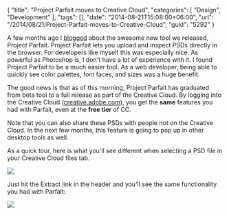 {
	"title": "Project Parfait moves to Creative Cloud",
	"categories": [
		"Design",
		"Development"
	],
	"tags": [],
	"date": "2014-08-21T15:08:00+06:00",
	"url": "/2014/08/21/Project-Parfait-moves-to-Creative-Cloud",
	"guid": "5292"
}

<p>
A few months ago I <a href="http://www.raymondcamden.com/2014/4/22/Project-Parfait--PSD-Introspection-in-the-Browser">blogged</a> about the awesome new tool we released, Project Parfait. Project Parfait lets you upload and inspect PSDs directly in the browser. For developers like myself this was especially nice. As powerful as Photoshop is, I don't have a lot of experience with it. I found Project Parfait to be a much easier tool. As a web developer, being able to quickly see color palettes, font faces, and sizes was a huge benefit.
</p>
<!--more-->
<p>
The good news is that as of this morning, Project Parfait has graduated from beta tool to a full release as part of the Creative Cloud. By logging into the Creative Cloud (<a href="http://creative.adobe.com">creative.adobe.com</a>), you get the <strong>same</strong> features you had with Parfait, even at the <strong>free tier</strong> of CC.
</p>

<p>
Note that you can also share these PSDs with people not on the Creative Cloud. In the next few months, this feature is going to pop up in other desktop tools as well.
</p>

<p>
As a quick tour, here is what you'll see different when selecting a PSD file in your Creative Cloud files tab.
</p>

<p>
<img src="http://static.raymondcamden.com/images/shot19.png" />
</p>

<p>
Just hit the Extract link in the header and you'll see the same functionality you had with Parfait:
</p>

<p>
<img src="http://static.raymondcamden.com/images/shot29.png" />
</p>